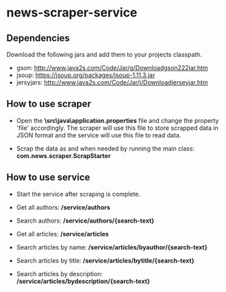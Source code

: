 # news-scraper-service

<h2>Dependencies</h2>

Download the following jars and add them to your projects classpath.

- gson: <http://www.java2s.com/Code/Jar/g/Downloadgson222jar.htm>
- jsoup: <https://jsoup.org/packages/jsoup-1.11.3.jar>
- jersyjars: <http://www.java2s.com/Code/Jar/j/Downloadjerseyjar.htm>

<h2>How to use scraper</h2>

- Open the <b>\src\java\application.properties</b> file and change the property 'file' accordingly. The scraper will use this file to store scrapped data in JSON format and the service will use this file to read data.

- Scrap the data as and when needed by running the main class: <b>com.news.scraper.ScrapStarter</b>

<h2>How to use service</h2>

- Start the service after scraping is complete.

- Get all authors: <b>/service/authors</b>

- Search authors: <b>/service/authors/{search-text}</b>

- Get all articles: <b>/service/articles</b>

- Search articles by name: <b>/service/articles/byauthor/{search-text}</b>

- Search articles by title: <b>/service/articles/bytitle/{search-text}</b>

- Search articles by description: <b>/service/articles/bydescription/{search-text}</b>

